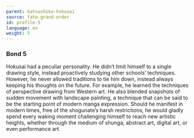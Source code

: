 ```yaml
---
parent: katsushika-hokusai
source: fate-grand-order
id: profile-5
language: en
weight: 5
---
```


### Bond 5

Hokusai had a peculiar personality.
He didn’t limit himself to a single drawing style, instead proactively studying other schools’ techniques. However, he never allowed traditions to tie him down, instead always keeping his thoughts on the future.
For example, he learned the techniques of perspective drawing from Western art. He also blended snapshots of sudden movement with landscape painting, a technique that can be said to be the starting point of modern manga expression.
Should he manifest in modern times, free of the shogunate’s harsh restrictions, he would gladly spend every waking moment challenging himself to reach new artistic heights, whether through the medium of shunga, abstract art, digital art, or even performance art.
